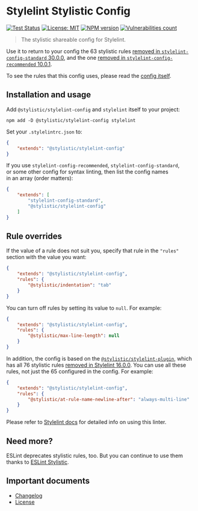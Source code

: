 # Stylelint Stylistic Config

[![Test Status][test-image]][test-url]
[![License: MIT][license-image]][license-url]
[![NPM version][npm-image]][npm-url]
[![Vulnerabilities count][vulnerabilities-image]][vulnerabilities-url]

> The stylistic shareable config for Stylelint.

Use it to return to your config the 63 stylistic rules [removed in `stylelint-config-standard` 30.0.0](https://github.com/stylelint/stylelint-config-standard/releases/tag/30.0.0), and the one [removed in `stylelint-config-recommended` 10.0.1](https://github.com/stylelint/stylelint-config-recommended/releases/tag/10.0.1).

To see the rules that this config uses, please read the [config itself](./.stylelintrc).

## Installation and usage

Add `@stylistic/stylelint-config` and `stylelint` itself to your project:

```shell
npm add -D @stylistic/stylelint-config stylelint
```

Set your `.stylelintrc.json` to:

```json
{
	"extends": "@stylistic/stylelint-config"
}
```

If you use `stylelint-config-recommended`, `stylelint-config-standard`, or some other config for syntax linting, then list the config names in an array (order matters):

```json
{
	"extends": [
		"stylelint-config-standard",
		"@stylistic/stylelint-config"
	]
}
```

## Rule overrides

If the value of a rule does not suit you, specify that rule in the `"rules"` section with the value you want:

```json
{
	"extends": "@stylistic/stylelint-config",
	"rules": {
		"@stylistic/indentation": "tab"
	}
}
```

You can turn off rules by setting its value to `null`. For example:

```json
{
	"extends": "@stylistic/stylelint-config",
	"rules": {
		"@stylistic/max-line-length": null
	}
}
```

In addition, the config is based on the [`@stylistic/stylelint-plugin`](https://www.npmjs.com/package/@stylistic/stylelint-plugin), which has all 76 stylistic rules [removed in Stylelint 16.0.0](https://github.com/stylelint/stylelint/releases/tag/16.0.0). You can use all these rules, not just the 65 configured in the config. For example:

```json
{
	"extends": "@stylistic/stylelint-config",
	"rules": {
		"@stylistic/at-rule-name-newline-after": "always-multi-line"
	}
}
```

Please refer to [Stylelint docs](https://stylelint.io/user-guide/get-started) for detailed info on using this linter.

## Need more?

ESLint deprecates stylistic rules, too. But you can continue to use them thanks to [ESLint Stylistic](https://eslint.style).

## Important documents

- [Changelog](https://github.com/stylelint-stylistic/stylelint-config/blob/main/CHANGELOG.md)
- [License](./LICENSE)

[test-url]: https://github.com/stylelint-stylistic/stylelint-config/actions
[test-image]: https://github.com/stylelint-stylistic/stylelint-config/actions/workflows/test.yml/badge.svg?branch=main

[npm-url]: https://www.npmjs.com/package/@stylistic/stylelint-config
[npm-image]: https://img.shields.io/npm/v/@stylistic/stylelint-config?logo=npm&logoColor=fff

[license-url]: https://github.com/stylelint-stylistic/stylelint-config/blob/main/LICENSE
[license-image]: https://img.shields.io/badge/License-MIT-limegreen.svg

[vulnerabilities-url]: https://snyk.io/test/github/stylelint-stylistic/stylelint-config
[vulnerabilities-image]: https://snyk.io/test/github/stylelint-stylistic/stylelint-config/badge.svg

